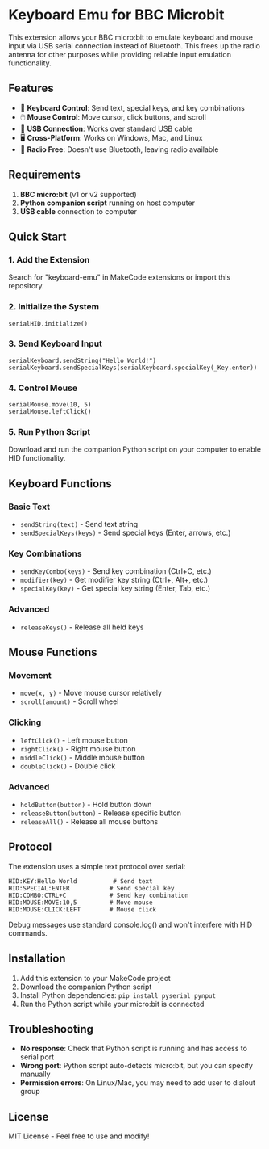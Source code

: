 # Keyboard Emu for BBC Microbit

This extension allows your BBC micro:bit to emulate keyboard and mouse input via USB serial connection instead of Bluetooth. This frees up the radio antenna for other purposes while providing reliable input emulation functionality.

## Features

- 🎹 **Keyboard Control**: Send text, special keys, and key combinations
- 🖱️ **Mouse Control**: Move cursor, click buttons, and scroll
- 🔌 **USB Connection**: Works over standard USB cable
- 🖥️ **Cross-Platform**: Works on Windows, Mac, and Linux
- 📡 **Radio Free**: Doesn't use Bluetooth, leaving radio available

## Requirements

1. **BBC micro:bit** (v1 or v2 supported)
2. **Python companion script** running on host computer
3. **USB cable** connection to computer

## Quick Start

### 1. Add the Extension
Search for "keyboard-emu" in MakeCode extensions or import this repository.

### 2. Initialize the System
```blocks
serialHID.initialize()
```

### 3. Send Keyboard Input
```blocks
serialKeyboard.sendString("Hello World!")
serialKeyboard.sendSpecialKeys(serialKeyboard.specialKey(_Key.enter))
```

### 4. Control Mouse
```blocks
serialMouse.move(10, 5)
serialMouse.leftClick()
```

### 5. Run Python Script
Download and run the companion Python script on your computer to enable HID functionality.

## Keyboard Functions

### Basic Text
- `sendString(text)` - Send text string
- `sendSpecialKeys(keys)` - Send special keys (Enter, arrows, etc.)

### Key Combinations
- `sendKeyCombo(keys)` - Send key combination (Ctrl+C, etc.)
- `modifier(key)` - Get modifier key string (Ctrl+, Alt+, etc.)
- `specialKey(key)` - Get special key string (Enter, Tab, etc.)

### Advanced
- `releaseKeys()` - Release all held keys

## Mouse Functions

### Movement
- `move(x, y)` - Move mouse cursor relatively
- `scroll(amount)` - Scroll wheel

### Clicking
- `leftClick()` - Left mouse button
- `rightClick()` - Right mouse button  
- `middleClick()` - Middle mouse button
- `doubleClick()` - Double click

### Advanced
- `holdButton(button)` - Hold button down
- `releaseButton(button)` - Release specific button
- `releaseAll()` - Release all mouse buttons

## Protocol

The extension uses a simple text protocol over serial:

```
HID:KEY:Hello World          # Send text
HID:SPECIAL:ENTER           # Send special key
HID:COMBO:CTRL+C            # Send key combination
HID:MOUSE:MOVE:10,5         # Move mouse
HID:MOUSE:CLICK:LEFT        # Mouse click
```

Debug messages use standard console.log() and won't interfere with HID commands.

## Installation

1. Add this extension to your MakeCode project
2. Download the companion Python script
3. Install Python dependencies: `pip install pyserial pynput`
4. Run the Python script while your micro:bit is connected

## Troubleshooting

- **No response**: Check that Python script is running and has access to serial port
- **Wrong port**: Python script auto-detects micro:bit, but you can specify manually
- **Permission errors**: On Linux/Mac, you may need to add user to dialout group

## License

MIT License - Feel free to use and modify! 